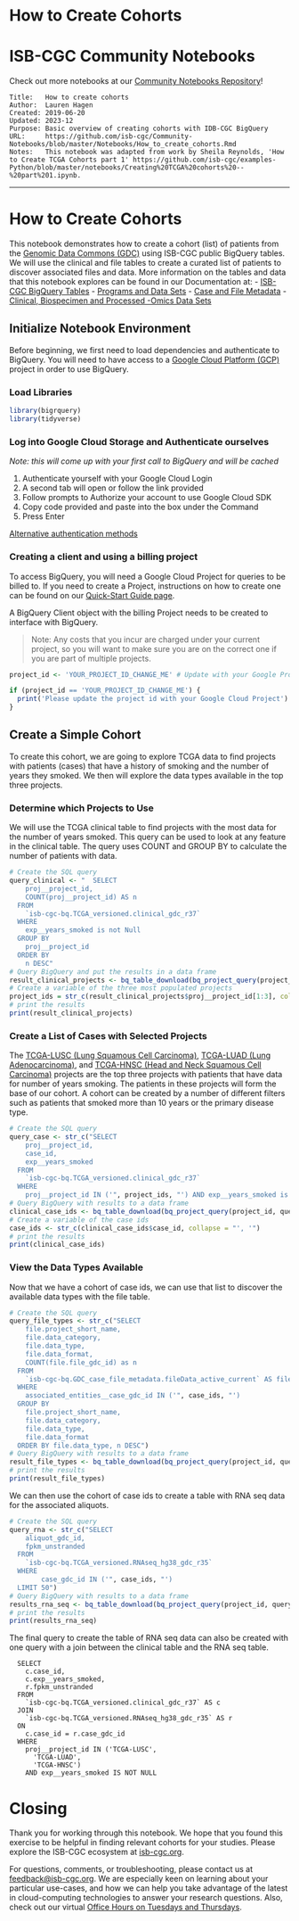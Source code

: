 How to Create Cohorts
================

# ISB-CGC Community Notebooks

Check out more notebooks at our [Community Notebooks
Repository](https://github.com/isb-cgc/Community-Notebooks)!

    Title:   How to create cohorts
    Author:  Lauren Hagen
    Created: 2019-06-20
    Updated: 2023-12
    Purpose: Basic overview of creating cohorts with IDB-CGC BigQuery
    URL:     https://github.com/isb-cgc/Community-Notebooks/blob/master/Notebooks/How_to_create_cohorts.Rmd
    Notes:   This notebook was adapted from work by Sheila Reynolds, 'How to Create TCGA Cohorts part 1' https://github.com/isb-cgc/examples-Python/blob/master/notebooks/Creating%20TCGA%20cohorts%20--%20part%201.ipynb.

------------------------------------------------------------------------

# How to Create Cohorts

This notebook demonstrates how to create a cohort (list) of patients
from the [Genomic Data Commons (GDC)](https://portal.gdc.cancer.gov/)
using ISB-CGC public BigQuery tables. We will use the clinical and file
tables to create a curated list of patients to discover associated files
and data. More information on the tables and data that this notebook
explores can be found in our Documentation at: - [ISB-CGC BigQuery
Tables](https://isb-cancer-genomics-cloud.readthedocs.io/en/latest/sections/BigQuery.html) -
[Programs and Data
Sets](https://isb-cancer-genomics-cloud.readthedocs.io/en/latest/sections/Hosted-Data.html) -
[Case and File
Metadata](https://isb-cancer-genomics-cloud.readthedocs.io/en/latest/sections/data/FileMetadata.html) -
[Clinical, Biospecimen and Processed -Omics Data
Sets](https://isb-cancer-genomics-cloud.readthedocs.io/en/latest/sections/Hosted-Data.html#clinical-biospecimen-and-processed-omics-data-sets)

## Initialize Notebook Environment

Before beginning, we first need to load dependencies and authenticate to
BigQuery. You will need to have access to a [Google Cloud Platform
(GCP)](https://cloud.google.com/?hl=en) project in order to use
BigQuery.

### Load Libraries

``` r
library(bigrquery)
library(tidyverse)
```

### Log into Google Cloud Storage and Authenticate ourselves

*Note: this will come up with your first call to BigQuery and will be
cached*

1.  Authenticate yourself with your Google Cloud Login
2.  A second tab will open or follow the link provided
3.  Follow prompts to Authorize your account to use Google Cloud SDK
4.  Copy code provided and paste into the box under the Command
5.  Press Enter

[Alternative authentication
methods](https://bigrquery.r-dbi.org/reference/bq_auth.html)

### Creating a client and using a billing project

To access BigQuery, you will need a Google Cloud Project for queries to
be billed to. If you need to create a Project, instructions on how to
create one can be found on our [Quick-Start Guide
page](https://isb-cancer-genomics-cloud.readthedocs.io/en/latest/sections/HowToGetStartedonISB-CGC.html).

A BigQuery Client object with the billing Project needs to be created to
interface with BigQuery.

> Note: Any costs that you incur are charged under your current project,
> so you will want to make sure you are on the correct one if you are
> part of multiple projects.

``` r
project_id <- 'YOUR_PROJECT_ID_CHANGE_ME' # Update with your Google Project Id
```

``` r
if (project_id == 'YOUR_PROJECT_ID_CHANGE_ME') {
  print('Please update the project id with your Google Cloud Project')
}
```

## Create a Simple Cohort

To create this cohort, we are going to explore TCGA data to find
projects with patients (cases) that have a history of smoking and the
number of years they smoked. We then will explore the data types
available in the top three projects.

### Determine which Projects to Use

We will use the TCGA clinical table to find projects with the most data
for the number of years smoked. This query can be used to look at any
feature in the clinical table. The query uses COUNT and GROUP BY to
calculate the number of patients with data.

``` r
# Create the SQL query
query_clinical <- "  SELECT
    proj__project_id,
    COUNT(proj__project_id) AS n
  FROM
    `isb-cgc-bq.TCGA_versioned.clinical_gdc_r37`
  WHERE
    exp__years_smoked is not Null
  GROUP BY
    proj__project_id
  ORDER BY
    n DESC"
# Query BigQuery and put the results in a data frame
result_clinical_projects <- bq_table_download(bq_project_query(project_id, query_clinical))
# Create a variable of the three most populated projects
project_ids = str_c(result_clinical_projects$proj__project_id[1:3], collapse="', '")
# print the results
print(result_clinical_projects)
```

### Create a List of Cases with Selected Projects

The [TCGA-LUSC (Lung Squamous Cell
Carcinoma)](https://portal.gdc.cancer.gov/projects/TCGA-LUSC),
[TCGA-LUAD (Lung
Adenocarcinoma)](https://portal.gdc.cancer.gov/projects/TCGA-LUAD), and
[TCGA-HNSC (Head and Neck Squamous Cell
Carcinoma)](https://portal.gdc.cancer.gov/projects/TCGA-HNSC) projects
are the top three projects with patients that have data for number of
years smoking. The patients in these projects will form the base of our
cohort. A cohort can be created by a number of different filters such as
patients that smoked more than 10 years or the primary disease type.

``` r
# Create the SQL query
query_case <- str_c("SELECT
    proj__project_id,
    case_id,
    exp__years_smoked
  FROM
    `isb-cgc-bq.TCGA_versioned.clinical_gdc_r37`
  WHERE
    proj__project_id IN ('", project_ids, "') AND exp__years_smoked is not Null")
# Query BigQuery with results to a data frame
clinical_case_ids <- bq_table_download(bq_project_query(project_id, query_case))
# Create a variable of the case ids
case_ids <- str_c(clinical_case_ids$case_id, collapse = "', '")
# print the results
print(clinical_case_ids)
```

### View the Data Types Available

Now that we have a cohort of case ids, we can use that list to discover
the available data types with the file table.

``` r
# Create the SQL query
query_file_types <- str_c("SELECT
    file.project_short_name,
    file.data_category,
    file.data_type,
    file.data_format,
    COUNT(file.file_gdc_id) as n
  FROM
    `isb-cgc-bq.GDC_case_file_metadata.fileData_active_current` AS file
  WHERE
    associated_entities__case_gdc_id IN ('", case_ids, "')
  GROUP BY
    file.project_short_name,
    file.data_category,
    file.data_type,
    file.data_format
  ORDER BY file.data_type, n DESC")
# Query BigQuery with results to a data frame
result_file_types <- bq_table_download(bq_project_query(project_id, query_file_types))
# print the results
print(result_file_types)
```

We can then use the cohort of case ids to create a table with RNA seq
data for the associated aliquots.

``` r
# Create the SQL query
query_rna <- str_c("SELECT
    aliquot_gdc_id,
    fpkm_unstranded
  FROM
    `isb-cgc-bq.TCGA_versioned.RNAseq_hg38_gdc_r35`
  WHERE
        case_gdc_id IN ('", case_ids, "')
  LIMIT 50")
# Query BigQuery with results to a data frame
results_rna_seq <- bq_table_download(bq_project_query(project_id, query_rna))
# print the results
print(results_rna_seq)
```

The final query to create the table of RNA seq data can also be created
with one query with a join between the clinical table and the RNA seq
table.

      SELECT
        c.case_id,
        c.exp__years_smoked,
        r.fpkm_unstranded
      FROM
        `isb-cgc-bq.TCGA_versioned.clinical_gdc_r37` AS c
      JOIN
        `isb-cgc-bq.TCGA_versioned.RNAseq_hg38_gdc_r35` AS r
      ON
        c.case_id = r.case_gdc_id
      WHERE
        proj__project_id IN ('TCGA-LUSC',
          'TCGA-LUAD',
          'TCGA-HNSC')
        AND exp__years_smoked IS NOT NULL

# Closing

Thank you for working through this notebook. We hope that you found this
exercise to be helpful in finding relevant cohorts for your studies.
Please explore the ISB-CGC ecosystem at [isb-cgc.org](isb-cgc.org).

For questions, comments, or troubleshooting, please contact us at
<feedback@isb-cgc.org>. We are especially keen on learning about your
particular use-cases, and how we can help you take advantage of the
latest in cloud-computing technologies to answer your research
questions. Also, check out our virtual [Office Hours on Tuesdays and
Thursdays](https://isb-cancer-genomics-cloud.readthedocs.io/en/latest/sections/office_hours.html).
